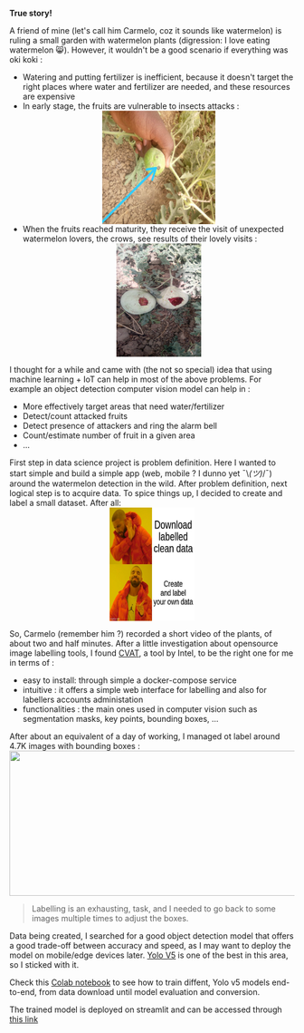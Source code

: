 **True story!**

A friend of mine (let's call him Carmelo, coz it sounds like watermelon) is ruling a small garden with watermelon plants (digression: I love eating watermelon 😸). However, it wouldn't be a good scenario if everything was oki koki :

* Watering and putting fertilizer is inefficient, because it doesn't target the right places where water and fertilizer are needed, and these resources are expensive 
* In early stage, the fruits are vulnerable to insects attacks :<br> <img src="https://github.com/AlkaSaliss/Pastai/raw/master/src/insect_attack.jpeg" width="200" height="200" style="display: block; margin-left: auto; margin-right: auto;"/> 
* When the fruits reached maturity, they receive the visit of unexpected watermelon lovers, the crows, see results of their lovely visits :<br> <img src="https://github.com/AlkaSaliss/Pastai/raw/master/src/crows.jpeg" width="150" height="200" style="display: block; margin-left: auto; margin-right: auto;"/> 


I thought for a while and came with (the not so special) idea that using machine learning + IoT can help in most of the above problems. For example an object detection computer vision model can help in :

* More effectively target areas that need water/fertilizer
* Detect/count attacked fruits
* Detect presence of attackers and ring the alarm bell 
* Count/estimate number of fruit in a given area
* ...

First step in data science project is problem definition. Here I wanted to start simple and build a simple app (web, mobile ? I dunno yet ¯\\_(ツ)_/¯) around the watermelon detection in the wild.
After problem definition, next logical step is to acquire data. To spice things up, I decided to create and label a small dataset. After all:<br>
<img src="https://github.com/AlkaSaliss/Pastai/raw/master/src/drake.jpg" style="display: block; margin-left: auto; margin-right: auto;" width="150" height="200"/>

So, Carmelo (remember him ?) recorded a short video of the plants, of about two and half minutes. After a little investigation about opensource image labelling tools, I found [CVAT](https://github.com/openvinotoolkit/cvat), a tool by Intel, to be the right one for me in terms of :

* easy to install: through simple a docker-compose service
* intuitive : it offers a simple web interface for labelling and also for labellers accounts administation
* functionalities : the main ones used in computer vision such as segmentation masks, key points, bounding boxes, ...

After about an equivalent of a day of working, I managed ot label around 4.7K images with bounding boxes :
<img src="https://github.com/AlkaSaliss/Pastai/raw/master/src/labelling.gif" style="display: block; margin-left: auto; margin-right: auto;" width="512" height="256"/>

> Labelling is an exhausting, task, and I needed to go back to some images multiple times to adjust the boxes. 

Data being created, I searched for a good object detection model that offers a good trade-off between accuracy and speed, as I may want to deploy the model on mobile/edge devices later.  [Yolo V5](https://github.com/ultralytics/yolov5) is one of the best in this area, so I sticked with it. 

Check this [Colab notebook](https://colab.research.google.com/github/AlkaSaliss/Pastai/blob/master/notebooks/YOLO_v5_training.ipynb) to see how to train diffent, Yolo v5 models end-to-end, from data download until model evaluation and conversion.

The trained model is deployed on streamlit and can be accessed through [this link](https://share.streamlit.io/alkasaliss/pastai/src/pastai_app.py)